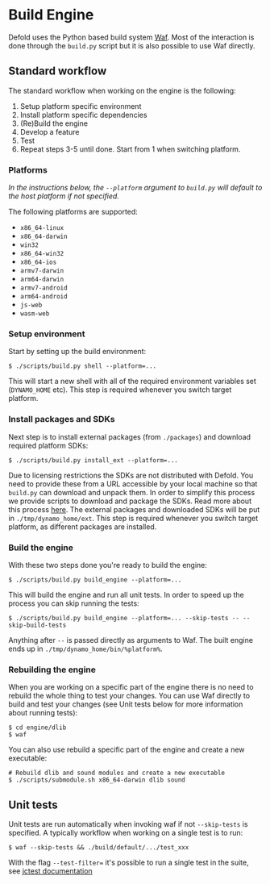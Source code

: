 # Build Engine

Defold uses the Python based build system [Waf](https://waf.io/). Most of the interaction is done through the `build.py` script but it is also possible to use Waf directly.

## Standard workflow

The standard workflow when working on the engine is the following:

1. Setup platform specific environment
2. Install platform specific dependencies
3. (Re)Build the engine
4. Develop a feature
5. Test
6. Repeat steps 3-5 until done. Start from 1 when switching platform.

### Platforms

*In the instructions below, the `--platform` argument to `build.py` will default to the host platform if not specified.*

The following platforms are supported:

* `x86_64-linux`
* `x86_64-darwin`
* `win32`
* `x86_64-win32`
* `x86_64-ios`
* `armv7-darwin`
* `arm64-darwin`
* `armv7-android`
* `arm64-android`
* `js-web`
* `wasm-web`

### Setup environment

Start by setting up the build environment:

    $ ./scripts/build.py shell --platform=...

This will start a new shell with all of the required environment variables set (`DYNAMO_HOME` etc). This step is required whenever you switch target platform.

### Install packages and SDKs

Next step is to install external packages (from `./packages`) and download required platform SDKs:

    $ ./scripts/build.py install_ext --platform=...

Due to licensing restrictions the SDKs are not distributed with Defold. You need to provide these from a URL accessible by your local machine so that `build.py` can download and unpack them. In order to simplify this process we provide scripts to download and package the SDKs. Read more about this process [here](/scripts/package/README.md). The external packages and downloaded SDKs will be put in `./tmp/dynamo_home/ext`. This step is required whenever you switch target platform, as different packages are installed.

### Build the engine

With these two steps done you're ready to build the engine:

    $ ./scripts/build.py build_engine --platform=...

This will build the engine and run all unit tests. In order to speed up the process you can skip running the tests:

    $ ./scripts/build.py build_engine --platform=... --skip-tests -- --skip-build-tests

Anything after `--` is passed directly as arguments to Waf. The built engine ends up in `./tmp/dynamo_home/bin/%platform%`.

### Rebuilding the engine

When you are working on a specific part of the engine there is no need to rebuild the whole thing to test your changes. You can use Waf directly to build and test your changes (see Unit tests below for more information about running tests):

    $ cd engine/dlib
    $ waf

You can also use rebuild a specific part of the engine and create a new executable:

    # Rebuild dlib and sound modules and create a new executable
    $ ./scripts/submodule.sh x86_64-darwin dlib sound

## Unit tests

Unit tests are run automatically when invoking waf if not `--skip-tests` is specified. A typically workflow when working on a single test is to run:

    $ waf --skip-tests && ./build/default/.../test_xxx

With the flag `--test-filter=` it's possible to run a single test in the suite, see [jctest documentation](https://jcash.github.io/jctest/api/03-runtime/#command-line-options)
